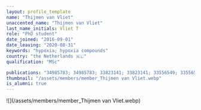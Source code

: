 ```yaml
---
layout: profile_template
name: "Thijmen van Vliet"
unaccented_name: "Thijmen van Vliet"
last_name_initials: Vliet T
role: "PhD student"
date_joined: "2016-09-01"
date_leaving: "2020-08-31"
keywords: "hypoxia; hypoxia compounds"
country: "the Netherlands 🇳🇱"
qualification: "MSc"

publications: "34985783; 34985783; 33823141; 33823141; 33556549; 33556549; 33056980; 33056980; 29575469; 29575469"
thumbnail: "/assets/members/member_Thijmen van Vliet.webp"
is_alumni: true
---
```


 ![](/assets/members/member_Thijmen van Vliet.webp)

 